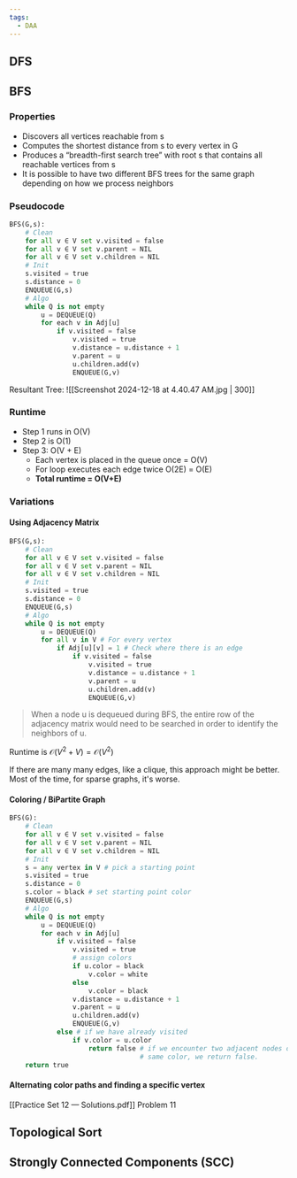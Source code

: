 ```yaml
---
tags:
  - DAA
---
```

## DFS


## BFS

### Properties
- Discovers all vertices reachable from s
- Computes the shortest distance from s to every vertex in G
- Produces a “breadth-first search tree” with root s that contains all reachable vertices from s
- It is possible to have two different BFS trees for the same graph depending on how we process neighbors 
### Pseudocode
```python
BFS(G,s):
	# Clean
	for all v ∈ V set v.visited = false
	for all v ∈ V set v.parent = NIL
	for all v ∈ V set v.children = NIL
	# Init
	s.visited = true
	s.distance = 0
	ENQUEUE(G,s)
	# Algo
	while Q is not empty
		u = DEQUEUE(Q)
		for each v in Adj[u]
			if v.visited = false
				v.visited = true
				v.distance = u.distance + 1
				v.parent = u
				u.children.add(v)
				ENQUEUE(G,v)
```

Resultant Tree:
![[Screenshot 2024-12-18 at 4.40.47 AM.jpg | 300]]
### Runtime
- Step 1 runs in O(V)
- Step 2 is O(1)
- Step 3: O(V + E)
	- Each vertex is placed in the queue once = O(V)
	- For loop executes each edge twice O(2E) = O(E)
	- **Total runtime = O(V+E)**

### Variations
#### Using Adjacency Matrix
```python
BFS(G,s):
	# Clean
	for all v ∈ V set v.visited = false
	for all v ∈ V set v.parent = NIL
	for all v ∈ V set v.children = NIL
	# Init
	s.visited = true
	s.distance = 0
	ENQUEUE(G,s)
	# Algo
	while Q is not empty
		u = DEQUEUE(Q)
		for all v in V # For every vertex
			if Adj[u][v] = 1 # Check where there is an edge
				if v.visited = false
					v.visited = true
					v.distance = u.distance + 1
					v.parent = u
					u.children.add(v)
					ENQUEUE(G,v)
```

> When a node u is dequeued during BFS, the entire row of the adjacency matrix would need to be searched in order to identify the neighbors of u.

Runtime is $\mathcal{O}(V^{2}+V) = \mathcal{O}(V^{2})$

If there are many many edges, like a clique, this approach might be better. Most of the time, for sparse graphs, it's worse.

#### Coloring / BiPartite Graph 

```python
BFS(G):
	# Clean
	for all v ∈ V set v.visited = false
	for all v ∈ V set v.parent = NIL
	for all v ∈ V set v.children = NIL
	# Init
	s = any vertex in V # pick a starting point
	s.visited = true
	s.distance = 0
	s.color = black # set starting point color
	ENQUEUE(G,s)
	# Algo
	while Q is not empty
		u = DEQUEUE(Q)
		for each v in Adj[u]
			if v.visited = false
				v.visited = true
				# assign colors
				if u.color = black
					v.color = white
				else
					v.color = black
				v.distance = u.distance + 1
				v.parent = u
				u.children.add(v)
				ENQUEUE(G,v)
			else # if we have already visited
				if v.color = u.color
					return false # if we encounter two adjacent nodes of the 
								 # same color, we return false.
	return true
```

#### Alternating color paths and finding a specific vertex
[[Practice Set 12 — Solutions.pdf]] Problem 11
## Topological Sort

## Strongly Connected Components (SCC)